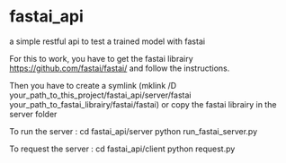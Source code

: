# fastai_api
a simple restful api to test a trained model with fastai

For this to work, you have to get the fastai librairy https://github.com/fastai/fastai/ and follow the instructions.

Then you have to create a symlink (mklink /D your_path_to_this_project/fastai_api/server/fastai your_path_to_fastai_librairy/fastai/fastai) or copy the fastai librairy in the server folder


To run the server : cd fastai_api/server
                    python run_fastai_server.py
                    
To request the server : cd fastai_api/client
                    python request.py
